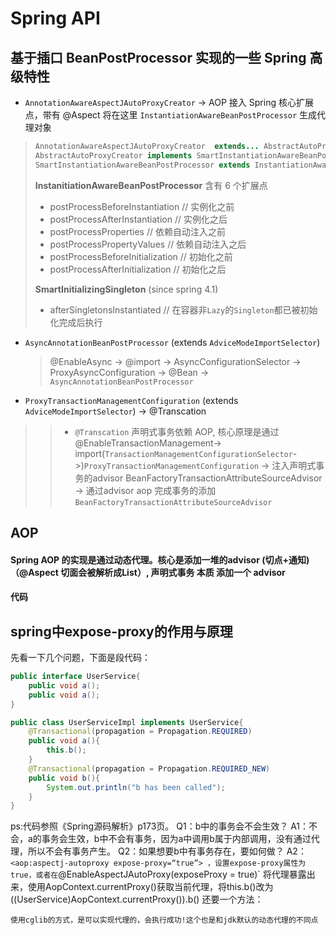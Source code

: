 # Spring API

## 基于插口 BeanPostProcessor 实现的一些 Spring 高级特性
* `AnnotationAwareAspectJAutoProxyCreator` -> AOP 接入 Spring 核心扩展点，带有 @Aspect 将在这里 `InstantiationAwareBeanPostProcessor` 生成代理对象
>```java
>AnnotationAwareAspectJAutoProxyCreator  extends... AbstractAutoProxyCreator
>AbstractAutoProxyCreator implements SmartInstantiationAwareBeanPostProcessor
>SmartInstantiationAwareBeanPostProcessor extends InstantiationAwareBeanPostProcessor
>
>```
>
>**InstanitiationAwareBeanPostProcessor** 含有 6 个扩展点
>
>* postProcessBeforeInstantiation // 实例化之前
>* postProcessAfterInstantiation // 实例化之后
>* postProcessProperties // 依赖自动注入之前
>* postProcessPropertyValues // 依赖自动注入之后
>* postProcessBeforeInitialization  // 初始化之前
>* postProcessAfterInitialization // 初始化之后
>
>**SmartInitializingSingleton** (since spring 4.1)
>
>* afterSingletonsInstantiated // 在容器非`Lazy`的`Singleton`都已被初始化完成后执行
* `AsyncAnnotationBeanPostProcessor` (extends `AdviceModeImportSelector`) 

  > @EnableAsync -> @import -> AsyncConfigurationSelector ->  ProxyAsyncConfiguration -> @Bean -> `AsyncAnnotationBeanPostProcessor` 

* `ProxyTransactionManagementConfiguration` (extends `AdviceModeImportSelector`) -> @Transcation
>> * `@Transcation` 声明式事务依赖 AOP, 核心原理是通过 @EnableTransactionManagement-> import(`TransactionManagementConfigurationSelector`->)`ProxyTransactionManagementConfiguration` -> 注入声明式事务的advisor BeanFactoryTransactionAttributeSourceAdvisor -> 通过advisor aop 完成事务的添加 `BeanFactoryTransactionAttributeSourceAdvisor` 

## AOP
#### Spring AOP 的实现是通过动态代理。核心是添加一堆的advisor (切点+通知)（@Aspect 切面会被解析成List<Advisor>）, 声明式事务 本质 添加一个 advisor 
#### 代码

## spring中expose-proxy的作用与原理

先看一下几个问题，下面是段代码：

```java
public interface UserService{
	public void a();
	public void a();
}

public class UserServiceImpl implements UserService{
	@Transactional(propagation = Propagation.REQUIRED)
	public void a(){
		this.b();
	}
	@Transactional(propagation = Propagation.REQUIRED_NEW)
	public void b(){
		System.out.println("b has been called");
	}
}
```

ps:代码参照《Spring源码解析》p173页。
Q1：b中的事务会不会生效？
A1：不会，a的事务会生效，b中不会有事务，因为a中调用b属于内部调用，没有通过代理，所以不会有事务产生。
Q2：如果想要b中有事务存在，要如何做？
A2：`<aop:aspectj-autoproxy expose-proxy=“true”> ，设置expose-proxy属性为true，或者在`@EnableAspectJAutoProxy(exposeProxy = true)`  将代理暴露出来，使用AopContext.currentProxy()获取当前代理，将this.b()改为((UserService)AopContext.currentProxy()).b()
还要一个方法：

`使用cglib的方式，是可以实现代理的，会执行成功!这个也是和jdk默认的动态代理的不同点`
